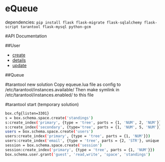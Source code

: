 # eQueue

dependencies:
`pip install flask flask-migrate flask-sqlalchemy flask-script tarantool flask-mysql python-gcm`


#API Documentation

##User
* [create](./doc/user/create.md)
* [details](./doc/user/details.md)
* [update](./doc/user/update.md)

##Queue


#tarantool new solution
Copy equeue.lua file as config to /etc/tarantool/instances.available/
Then make symlink in /etc/tarantool/instances.enabled/ to this file

#tarantool start (temporary solution)
```bash
box.cfg{listen=3301}
s = box.schema.space.create('standings')
s:create_index('primary', {type = 'tree', parts = {1, 'NUM', 2, 'NUM'}})
s:create_index('secondary', {type='tree', parts = {1, 'NUM', 5, 'NUM'}})
users = box.schema.space.create('users')
users:create_index('primary', {type = 'tree', parts = {1, 'NUM'}})
users:create_index('email', {type = 'tree', parts = {2, 'STR'}, unique = true})
session = box.schema.space.create('session')
session:create_index('primary', {type = 'tree', parts = {1, 'NUM'}})
box.schema.user.grant('guest', 'read,write', 'space', 'standings')
```